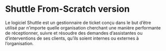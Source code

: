 Shuttle From-Scratch version
============================

Le logiciel Shuttle est un gestionnaire de ticket conçu dans le but d’être utilisé par n’importe quelle organisation cherchant une manière performante de réceptionner, suivre et résoudre des demandes d’assistantes ou d’interventions de ses clients, qu’ils soient internes ou externes à l’organisation.
